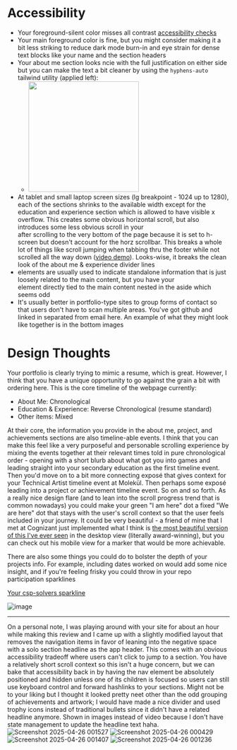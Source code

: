 # Accessibility
- Your foreground-silent color misses all contrast [accessibility checks](https://webaim.org/resources/contrastchecker/?fcolor=525252&bcolor=030608)
- Your main foreground color is fine, but you might consider making it a bit less striking to reduce dark mode burn-in and eye strain for dense text blocks like your name and the section headers
- Your about me section looks ncie with the full justification on either side but you can make the text a bit cleaner by using the `hyphens-auto` tailwind utility (applied left):
  - <img src="https://github.com/user-attachments/assets/79225700-e982-4ec8-890f-7d925fda2f6d" width="250">
- At tablet and small laptop screen sizes (lg breakpoint - 1024 up to 1280), each of the sections shrinks to the available width except for the education and experience section which is allowed to have visible x overflow. This creates some obvious horizontal scroll, but also introduces some less obvious scroll in your <aside> after scrolling to the very bottom of the page because it is set to h-screen but doesn't account for the horz scrollbar. This breaks a whole lot of things like scroll jumping when tabbing thru the footer while not scrolled all the way down ([video demo](https://www.loom.com/share/c045252ec1f94783933b8e9e3be7d0be)). Looks-wise, it breaks the clean look of the about me & experience divider lines
- <aside> elements are usually used to indicate standalone information that is just loosely related to the main content, but you have your <nav> element directly tied to the main content nested in the aside which seems odd
- It's usually better in portfolio-type sites to group forms of contact so that users don't have to scan multiple areas. You've got github and linked in separated from email here. An example of what they might look like together is in the bottom images

# Design Thoughts
Your portfolio is clearly trying to mimic a resume, which is great. However, I think that you have a unique opportunity to go against the grain a bit with ordering here. This is the core timeline of the webpage currently: 
- About Me: Chronological
- Education & Experience: Reverse Chronological (resume standard)
- Other items: Mixed

At their core, the information you provide in the about me, project, and achievements sections are also timeline-able events. I think that you can make this feel like a very purposeful and personable scrolling experience by mixing the events together at their relevant times told in pure chronological order - opening with a short blurb about what got you into games and leading straight into your secondary education as the first timeline event. Then you'd move on to a bit more connecting exposé that gives context for your Technical Artist timeline event at Molekül. Then perhaps some exposé leading into a project or achievement timeline event. So on and so forth. As a really nice design flare (and to lean into the scroll progress trend that is common nowadays) you could make your green "I am here" dot a fixed "We are here" dot that stays with the user's scroll context so that the user feels included in your journey. It could be very beautiful - a friend of mine that I met at Cognizant just implemented what I think is [the most beautiful version of this I've ever seen](https://josh-complex.github.io/ian-hornik-portfolio-review/) in the desktop view (literally award-winning), but you can check out his mobile view for a marker that would be more achievable.

There are also some things you could do to bolster the depth of your projects info. For example, including dates worked on would add some nice insight, and if you're feeling frisky you could throw in your repo participation sparklines

[Your csp-solvers sparkline](https://github.com/yiliansource/csp-solvers/graphs/participation?h=28&type=sparkline&w=155)

![image](https://github.com/user-attachments/assets/6971ad3b-bec9-4c7c-a727-cef484a61e37)


---------------------------------------------------------------------------------
On a personal note, I was playing around with your site for about an hour while making this review and I came up with a slightly modified layout that removes the navigation items in favor of leaning into the negative space with a solo section headline as the app header. This comes with an obvious accessibility tradeoff where users can't click to jump to a section. You have a relatively short scroll context so this isn't a huge concern, but we can bake that accessibility back in by having the nav element be absolutely positioned and hidden unless one of its children is focused so users can still use keyboard control and forward hashlinks to your sections. Might not be to your liking but I thought it looked pretty neet other than the odd grouping of achievements and artwork; I would have made a nice divider and used trophy icons instead of traditional bullets since it didn't have a related headline anymore. Shown in images instead of video because I don't have state management to update the headline text haha.
![Screenshot 2025-04-26 001527](https://github.com/user-attachments/assets/1accb584-0fce-4cb2-aa41-55b304181b4e)
![Screenshot 2025-04-26 000429](https://github.com/user-attachments/assets/082e5229-575b-4cff-afe8-c8fee9f7ef3c)
![Screenshot 2025-04-26 001407](https://github.com/user-attachments/assets/1ed6df90-36d1-477d-a032-6b8acb93f5aa)
![Screenshot 2025-04-26 001236](https://github.com/user-attachments/assets/7d093b0b-89c9-4139-81a4-dd86c4b435dc)
